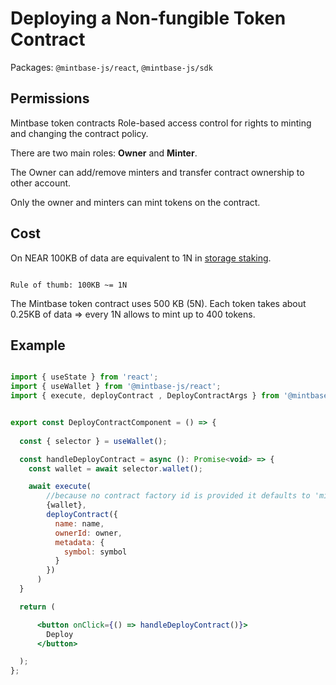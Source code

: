 # Deploying a Non-fungible Token Contract

Packages: `@mintbase-js/react`, `@mintbase-js/sdk`


## Permissions

Mintbase token contracts Role-based access control for rights to minting and changing the contract policy.

There are two main roles: **Owner** and **Minter**.

The Owner can add/remove minters and transfer contract ownership to other account.

Only the owner and minters can mint tokens on the contract.

## Cost

On NEAR 100KB of data are equivalent to 1N in [storage staking](https://docs.near.org/concepts/storage/storage-staking).


```

Rule of thumb: 100KB ~= 1N

```

The Mintbase token contract uses 500 KB (5N). Each token takes about 0.25KB of data => every 1N allows to mint up to 400 tokens.

## Example

```jsx

import { useState } from 'react';
import { useWallet } from '@mintbase-js/react';
import { execute, deployContract , DeployContractArgs } from '@mintbase-js/sdk';


export const DeployContractComponent = () => {
  
  const { selector } = useWallet();

  const handleDeployContract = async (): Promise<void> => {
    const wallet = await selector.wallet();

    await execute(
        //because no contract factory id is provided it defaults to 'mintspace2.testnet'
        {wallet},
        deployContract({
          name: name,
          ownerId: owner,
          metadata: {
            symbol: symbol
          }
        })
      )
  }

  return (

      <button onClick={() => handleDeployContract()}>
        Deploy
      </button>

  );
};

```


